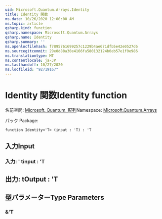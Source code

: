 ```yaml
---
uid: Microsoft.Quantum.Arrays.Identity
title: Identity 関数
ms.date: 10/26/2020 12:00:00 AM
ms.topic: article
qsharp.kind: function
qsharp.namespace: Microsoft.Quantum.Arrays
qsharp.name: Identity
qsharp.summary: ''
ms.openlocfilehash: f7895761699257c1229b4ae671dfb5e42e0527d6
ms.sourcegitcommit: 29e0d88a30e4166fa580132124b0eb57e1f0e986
ms.translationtype: MT
ms.contentlocale: ja-JP
ms.lasthandoff: 10/27/2020
ms.locfileid: "92719167"
---
```

# <a name="identity-function"></a><span data-ttu-id="ae534-102">Identity 関数</span><span class="sxs-lookup"><span data-stu-id="ae534-102">Identity function</span></span>

<span data-ttu-id="ae534-103">名前空間: [Microsoft. Quantum. 配列](xref:Microsoft.Quantum.Arrays)</span><span class="sxs-lookup"><span data-stu-id="ae534-103">Namespace: [Microsoft.Quantum.Arrays](xref:Microsoft.Quantum.Arrays)</span></span>

<span data-ttu-id="ae534-104">パック [](https://nuget.org/packages/)</span><span class="sxs-lookup"><span data-stu-id="ae534-104">Package: [](https://nuget.org/packages/)</span></span>




```qsharp
function Identity<'T> (input : 'T) : 'T
```


## <a name="input"></a><span data-ttu-id="ae534-105">入力</span><span class="sxs-lookup"><span data-stu-id="ae534-105">Input</span></span>

### <a name="input--t"></a><span data-ttu-id="ae534-106">入力: ' t</span><span class="sxs-lookup"><span data-stu-id="ae534-106">input : 'T</span></span>





## <a name="output--t"></a><span data-ttu-id="ae534-107">出力: t</span><span class="sxs-lookup"><span data-stu-id="ae534-107">Output : 'T</span></span>



## <a name="type-parameters"></a><span data-ttu-id="ae534-108">型パラメーター</span><span class="sxs-lookup"><span data-stu-id="ae534-108">Type Parameters</span></span>

### <a name="t"></a><span data-ttu-id="ae534-109">&</span><span class="sxs-lookup"><span data-stu-id="ae534-109">'T</span></span>

